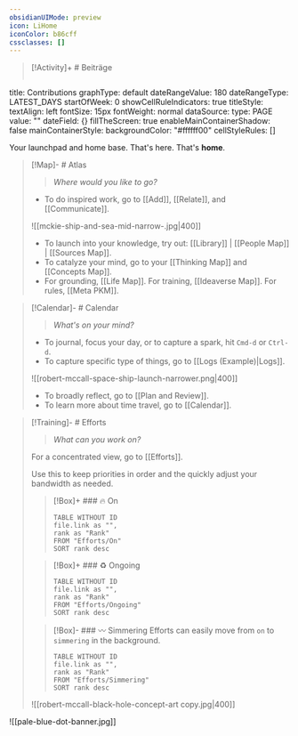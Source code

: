 ```yaml
---
obsidianUIMode: preview
icon: LiHome
iconColor: b86cff
cssclasses: []
---
```


> [!Activity]+ # Beiträge
> ```contributionGraph
title: Contributions
graphType: default
dateRangeValue: 180
dateRangeType: LATEST_DAYS
startOfWeek: 0
showCellRuleIndicators: true
titleStyle:
  textAlign: left
  fontSize: 15px
  fontWeight: normal
dataSource:
  type: PAGE
  value: ""
  dateField: {}
fillTheScreen: true
enableMainContainerShadow: false
mainContainerStyle:
  backgroundColor: "#ffffff00"
cellStyleRules: []

Your launchpad and home base. That's here. That's **home**.
> [!Map]- # Atlas
> > *Where would you like to go?*
> 
> - To do inspired work, go to [[Add]], [[Relate]], and [[Communicate]].
>   
> ![[mckie-ship-and-sea-mid-narrow-.jpg|400]]
> - To launch into your knowledge, try out: [[Library]] | [[People Map]] | [[Sources Map]].
> - To catalyze your mind, go to your [[Thinking Map]] and [[Concepts Map]]. 
> - For grounding, [[Life Map]]. For training, [[Ideaverse Map]]. For rules, [[Meta PKM]].

> [!Calendar]- # Calendar
> > *What's on your mind?* 
> 
> - To journal, focus your day, or to capture a spark, hit `Cmd-d` or `Ctrl-d`.
> - To capture specific type of things, go to [[Logs (Example)|Logs]].
>   
> ![[robert-mccall-space-ship-launch-narrower.png|400]]
> - To broadly reflect, go to [[Plan and Review]].
> - To learn more about time travel, go to [[Calendar]].

> [!Training]- # Efforts
> > *What can you work on?* 
> 
> For a concentrated view, go to [[Efforts]].
> 
> Use this to keep priorities in order and the quickly adjust your bandwidth as needed. 
> 
> > [!Box]+ ### 🔥 On
> > ``` dataview
> > TABLE WITHOUT ID
>  > file.link as "",
>  > rank as "Rank"
> > FROM "Efforts/On"
> > SORT rank desc
> > ```
> 
> > [!Box]+ ### ♻️ Ongoing
> > ``` dataview
> > TABLE WITHOUT ID
> > file.link as "",
> > rank as "Rank"
> > FROM "Efforts/Ongoing"
> > SORT rank desc
> > ```
> 
> > [!Box]- ### 〰️ Simmering
> > Efforts can easily move from `on` to `simmering` in the background.
> > 
> > ``` dataview
> > TABLE WITHOUT ID
> > file.link as "",
> > rank as "Rank"
> > FROM "Efforts/Simmering"
> > SORT rank desc
> > ```
> 
> ![[robert-mccall-black-hole-concept-art copy.jpg|400]]

![[pale-blue-dot-banner.jpg]]




